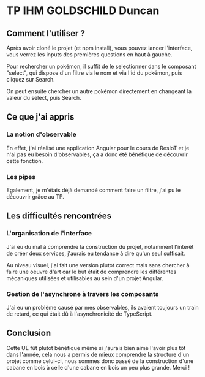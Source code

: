 # TP IHM GOLDSCHILD Duncan

## Comment l'utiliser ?

Après avoir cloné le projet (et npm install), vous pouvez lancer l'interface, vous verrez les inputs des premières questions en haut à gauche.

Pour rechercher un pokémon, il suffit de le selectionner dans le composant "select", qui dispose d'un filtre via le nom et via l'id du pokémon, puis cliquez sur Search.

On peut ensuite chercher un autre pokémon directement en changeant la valeur du select, puis Search.


## Ce que j'ai appris
### La notion d'observable
En effet, j'ai réalisé une application Angular pour le cours de ResIoT et je n'ai pas eu besoin d'observables, ça a donc été bénéfique de découvrir cette fonction.

### Les pipes
Egalement, je m'étais déjà demandé comment faire un filtre, j'ai pu le découvrir grâce au TP.


## Les difficultés rencontrées

### L'organisation de l'interface

J'ai eu du mal à comprendre la construction du projet, notamment l'interêt de créer deux services, j'aurais eu tendance à dire qu'un seul suffisait.

Au niveau visuel, j'ai fait une version plutot correct mais sans chercher à faire une oeuvre d'art car le but était de comprendre les différentes mécaniques utilisées et utilisables au sein d'un projet Angular.

### Gestion de l'asynchrone à travers les composants

J'ai eu un problème causé par mes observables, ils avaient toujours un train de retard, ce qui était dû à l'asynchronicité de TypeScript.

## Conclusion

Cette UE fût plutot bénéfique même si j'aurais bien aimé l'avoir plus tôt dans l'année, cela nous a permis de mieux comprendre la structure d'un projet comme celui-ci, nous sommes donc passé de la construction d'une cabane en bois à celle d'une cabane en bois un peu plus grande. Merci !
